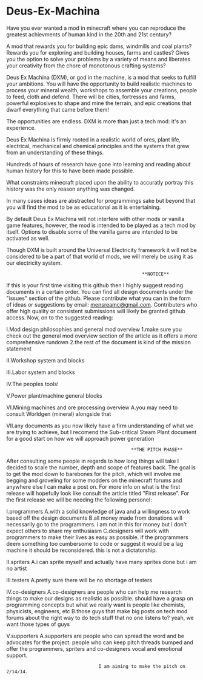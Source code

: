 Deus-Ex-Machina
===============

Have you ever wanted a mod in minecraft where you can reproduce the greatest achievments of human kind in the 20th and 21st century? 

A mod that rewards you for building epic dams, windmills and coal plants?
Rewards you for exploring and building houses, farms and castles?
Gives you the option to solve your problems by a variety of means and liberates your creativity from
the chore of monotonous crafting systems?

Deus Ex Machina (DXM), or god in the machine, is a mod that seeks to fulfill your ambitions.
You will have the opportunity to build realistic machines to process your mineral wealth,
workshops to assemble your creations, people to feed, cloth and defend.
There will be cities, fortresses and farms, powerful explosives to shape and mine the terrain,
and epic creations that dwarf everything that came before them!

The opportunities are endless. DXM is more than just a tech mod: it's an experience.

Deus Ex Machina is firmly rooted in a realistic world of ores, plant life, electrical, 
mechanical and chemical principles and the systems that grew from an understanding of these things.

Hundreds of hours of research have gone into learning and reading about human history for this to have been 
made possible.

What constraints minecraft placed upon the ability to accuratly portray this history was the only reason 
anything was changed.

In many cases ideas are abstracted for programmings sake but beyond that you will find the mod to be as
educational as it is entertaining.

By default Deus Ex Machina will not interfere with other mods or vanilla game features, however, the mod is intended
to be played as a tech mod by itself. Options to disable some of the vanilla game are intended to be activated as well.

Though DXM is built around the Universal Electricity framework it will not be considered to be a part of that world of mods, we will merely be using it as our electricity system.

                                                      **NOTICE**
                                              
If this is your first time visiting this github then I highly suggest reading documents in a certain order. You can find all design documents under the "issues" section of the github. Please contribute what you can in the form of ideas or suggestions by email: mensreamc@gmail.com. Contributers who offer high quality or consistent submissions will likely be granted github access. Now, on to the suggested reading:

I.Mod design philosophies and general mod overview
1.make sure you check out the general mod overview section of the article as it offers a more comprehensive rundown
2.the rest of the document is kind of the mission statement 

II.Workshop system and blocks

III.Labor system and blocks

IV.The peoples tools!

V.Power plant/machine general blocks

VI.Mining machines and ore processing overview
A.you may need to consult Worldgen (mineral) alongside that

VII.any documents as you now likely have a firm understanding of what we are trying to achieve, but I recomend the Sub-critical Steam Plant document for a good start on how we will approach power generation

                                                  **THE PITCH PHASE**
                                                    
After consulting some people in regards to how long things will take I decided to scale the number, depth and scope of features back. The goal is to get the mod down to barebones for the pitch, which will involve me begging and groveling for some modders on the minecraft forums and anywhere else I can make a post on. For more info on what is the first release will hopefully look like consult the article titled "First release". For the first release we will be needing the following personel:

I.programmers
A.with a solid knowledge of java and a willingness to work based off the design documents
B.all money made from donations will necessarily go to the programmers. i am not in this for money but i don't expect others to share my enthusiasm
C.designers will work with programmers to make their lives as easy as possible. if the programmers deem something too cumbersome to code or suggest it would be a lag machine it should be reconsidered. this is not a dictatorship.

II.spriters
A.i can sprite myself and actually have many sprites done but i am no artist

III.testers
A.pretty sure there will be no shortage of testers

IV.co-designers
A.co-designers are people who can help me research things to make our designs as realistic as possible. should have a grasp on programming concepts but what we really want is people like chemists, physicists, engineers, etc
B.those guys that make big posts on tech mod forums about the right way to do tech stuff that no one listens to? yeah, we want those types of guys

V.supporters
A.supporters are people who can spread the word and be advocates for the project. people who can keep pitch threads bumped and offer the programmers, spriters and co-designers vocal and emotional support.


                                      I am aiming to make the pitch on 2/14/14.
                                                    
        



